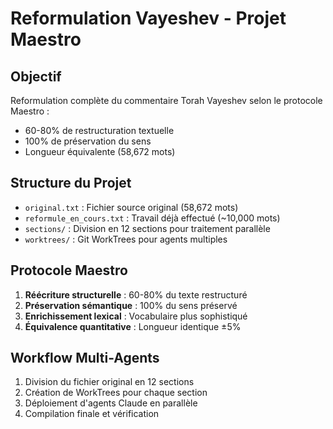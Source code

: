 # Reformulation Vayeshev - Projet Maestro

## Objectif
Reformulation complète du commentaire Torah Vayeshev selon le protocole Maestro :
- 60-80% de restructuration textuelle
- 100% de préservation du sens
- Longueur équivalente (58,672 mots)

## Structure du Projet
- `original.txt` : Fichier source original (58,672 mots)
- `reformule_en_cours.txt` : Travail déjà effectué (~10,000 mots)
- `sections/` : Division en 12 sections pour traitement parallèle
- `worktrees/` : Git WorkTrees pour agents multiples

## Protocole Maestro
1. **Réécriture structurelle** : 60-80% du texte restructuré
2. **Préservation sémantique** : 100% du sens préservé
3. **Enrichissement lexical** : Vocabulaire plus sophistiqué
4. **Équivalence quantitative** : Longueur identique ±5%

## Workflow Multi-Agents
1. Division du fichier original en 12 sections
2. Création de WorkTrees pour chaque section
3. Déploiement d'agents Claude en parallèle
4. Compilation finale et vérification